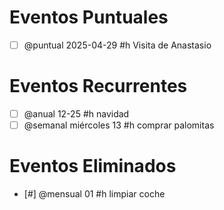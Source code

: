 # Eventos Puntuales

- [ ] @puntual 2025-04-29 #h Visita de Anastasio

# Eventos Recurrentes

- [ ] @anual 12-25 #h navidad
- [ ] @semanal miércoles 13 #h comprar palomitas

# Eventos Eliminados

- [#] @mensual 01 #h limpiar coche
